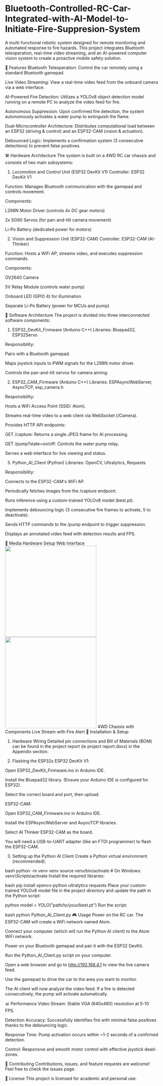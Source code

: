 # Bluetooth-Controlled-RC-Car-Integrated-with-AI-Model-to-Initiate-Fire-Suppresion-System
A multi-functional robotic system designed for remote monitoring and automated response to fire hazards. This project integrates Bluetooth teleoperation, real-time video streaming, and an AI-powered computer vision system to create a proactive mobile safety solution.

🚀 Features
Bluetooth Teleoperation: Control the car remotely using a standard Bluetooth gamepad.

Live Video Streaming: View a real-time video feed from the onboard camera via a web interface.

AI-Powered Fire Detection: Utilizes a YOLOv8 object detection model running on a remote PC to analyze the video feed for fire.

Autonomous Suppression: Upon confirmed fire detection, the system autonomously activates a water pump to extinguish the flame.

Dual-Microcontroller Architecture: Distributes computational load between an ESP32 (driving & control) and an ESP32-CAM (vision & actuation).

Debounced Logic: Implements a confirmation system (3 consecutive detections) to prevent false positives.

🛠️ Hardware Architecture
The system is built on a 4WD RC car chassis and consists of two main subsystems:

1. Locomotion and Control Unit (ESP32 DevKit V1)
Controller: ESP32 DevKit V1

Function: Manages Bluetooth communication with the gamepad and controls movement.

Components:

L298N Motor Driver (controls 4x DC gear motors)

2x SG90 Servos (for pan-and-tilt camera movement)

Li-Po Battery (dedicated power for motors)

2. Vision and Suppression Unit (ESP32-CAM)
Controller: ESP32-CAM (AI-Thinker)

Function: Hosts a WiFi AP, streams video, and executes suppression commands.

Components:

OV2640 Camera

5V Relay Module (controls water pump)

Onboard LED (GPIO 4) for illumination

Separate Li-Po Battery (power for MCUs and pump)

📁 Software Architecture
The project is divided into three interconnected software components:

1. ESP32_DevKit_Firmware (Arduino C++)
Libraries: Bluepad32, ESP32Servo

Responsibility:

Pairs with a Bluetooth gamepad.

Maps joystick inputs to PWM signals for the L298N motor driver.

Controls the pan-and-tilt servos for camera aiming.

2. ESP32_CAM_Firmware (Arduino C++)
Libraries: ESPAsyncWebServer, AsyncTCP, esp_camera.h

Responsibility:

Hosts a WiFi Access Point (SSID: Atom).

Streams real-time video to a web client via WebSocket (/Camera).

Provides HTTP API endpoints:

GET /capture: Returns a single JPEG frame for AI processing.

GET /pump?state=on/off: Controls the water pump relay.

Serves a web interface for live viewing and status.

3. Python_AI_Client (Python)
Libraries: OpenCV, Ultralytics, Requests

Responsibility:

Connects to the ESP32-CAM's WiFi AP.

Periodically fetches images from the /capture endpoint.

Runs inference using a custom-trained YOLOv8 model (best.pt).

Implements debouncing logic (3 consecutive fire frames to activate, 5 to deactivate).

Sends HTTP commands to the /pump endpoint to trigger suppression.

Displays an annotated video feed with detection results and FPS.

📸 Media
Hardware Setup	Web Interface
<img src="media/image6.png" width="300">	<img src="media/image5.png" width="300">
4WD Chassis with Components	Live Stream with Fire Alert
🔧 Installation & Setup
1. Hardware Wiring
Detailed pin connections and Bill of Materials (BOM) can be found in the project report (ie project report.docx) in the Appendix section.

2. Flashing the ESP32s
ESP32 DevKit V1:

Open ESP32_DevKit_Firmware.ino in Arduino IDE.

Install the Bluepad32 library. (Ensure your Arduino IDE is configured for ESP32).

Select the correct board and port, then upload.

ESP32-CAM:

Open ESP32_CAM_Firmware.ino in Arduino IDE.

Install the ESPAsyncWebServer and AsyncTCP libraries.

Select AI Thinker ESP32-CAM as the board.

You will need a USB-to-UART adapter (like an FTDI programmer) to flash the ESP32-CAM.

3. Setting up the Python AI Client
Create a Python virtual environment (recommended):

bash
python -m venv venv
source venv/bin/activate  # On Windows: venv\Scripts\activate
Install the required libraries:

bash
pip install opencv-python ultralytics requests
Place your custom-trained YOLOv8 model file in the project directory and update the path in the Python script:

python
model = YOLO("path/to/your/best.pt")
Run the script:

bash
python Python_AI_Client.py
🎮 Usage
Power on the RC car. The ESP32-CAM will create a WiFi network named Atom.

Connect your computer (which will run the Python AI client) to the Atom WiFi network.

Power on your Bluetooth gamepad and pair it with the ESP32 DevKit.

Run the Python_AI_Client.py script on your computer.

Open a web browser and go to http://192.168.4.1 to view the live camera feed.

Use the gamepad to drive the car to the area you want to monitor.

The AI client will now analyze the video feed. If a fire is detected consecutively, the pump will activate automatically.

📊 Performance
Video Stream: Stable VGA (640x480) resolution at 5-10 FPS.

Detection Accuracy: Successfully identifies fire with minimal false positives thanks to the debouncing logic.

Response Time: Pump activation occurs within ~1-2 seconds of a confirmed detection.

Control: Responsive and smooth motor control with effective joystick dead-zones.

🤝 Contributing
Contributions, issues, and feature requests are welcome! Feel free to check the issues page.

📜 License
This project is licensed for academic and personal use.
